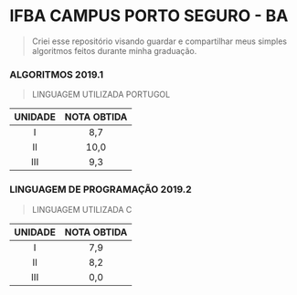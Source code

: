 # IFBA CAMPUS PORTO SEGURO - BA
> Criei esse repositório visando guardar e compartilhar meus simples algoritmos feitos durante minha graduação.
### ALGORITMOS 2019.1
> LINGUAGEM UTILIZADA PORTUGOL
 
| UNIDADE | NOTA OBTIDA |
|:-------:|:-----------:|
|    I    |     8,7     |
|    II   |     10,0    |
|   III   |     9,3     |
### LINGUAGEM DE PROGRAMAÇÃO 2019.2
> LINGUAGEM UTILIZADA C

| UNIDADE | NOTA OBTIDA |
|:-------:|:-----------:|
|    I    |      7,9    |
|    II   |      8,2    |
|   III   |      0,0    |
